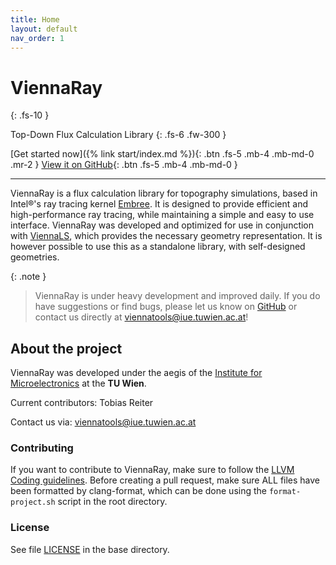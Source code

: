 ```yaml
---
title: Home
layout: default
nav_order: 1
---
```


# ViennaRay
{: .fs-10 }

Top-Down Flux Calculation Library
{: .fs-6 .fw-300 }

[Get started now]({% link start/index.md %}){: .btn .fs-5 .mb-4 .mb-md-0 .mr-2 }
[View it on GitHub](https://github.com/ViennaTools/ViennaRay){: .btn .fs-5 .mb-4 .mb-md-0 }

---

ViennaRay is a flux calculation library for topography simulations, based in Intel®'s ray tracing kernel [Embree](https://www.embree.org/). It is designed to provide efficient and high-performance ray tracing, while maintaining a simple and easy to use interface. ViennaRay was developed and optimized for use in conjunction with [ViennaLS](https://github.com/ViennaTools/ViennaLS), which provides the necessary geometry representation. It is however possible to use this as a standalone library, with self-designed geometries.

{: .note }
> ViennaRay is under heavy development and improved daily. If you do have suggestions or find bugs, please let us know on [GitHub][ViennaRay issues] or contact us directly at [viennatools@iue.tuwien.ac.at](mailto:viennatools@iue.tuwien.ac.at)!

## About the project

ViennaRay was developed under the aegis of the [Institute for Microelectronics](http://www.iue.tuwien.ac.at/) at the __TU Wien__.

Current contributors: Tobias Reiter

Contact us via: [viennatools@iue.tuwien.ac.at](mailto:viennatools@iue.tuwien.ac.at)

### Contributing

If you want to contribute to ViennaRay, make sure to follow the [LLVM Coding guidelines](https://llvm.org/docs/CodingStandards.html). Before creating a pull request, make sure ALL files have been formatted by clang-format, which can be done using the `format-project.sh` script in the root directory.

### License 

See file [LICENSE](https://github.com/ViennaTools/ViennaRay/blob/master/LICENSE) in the base directory.

[ViennaRay repo]: https://github.com/ViennaTools/ViennaRay
[ViennaRay issues]: https://github.com/ViennaTools/ViennaRay/issues


